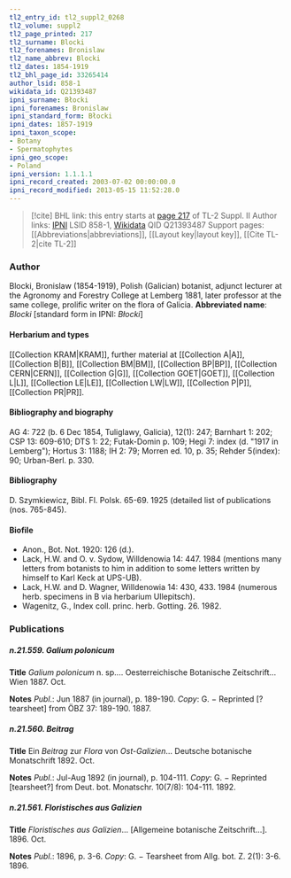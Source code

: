 ```yaml
---
tl2_entry_id: tl2_suppl2_0268
tl2_volume: suppl2
tl2_page_printed: 217
tl2_surname: Blocki
tl2_forenames: Bronislaw
tl2_name_abbrev: Blocki
tl2_dates: 1854-1919
tl2_bhl_page_id: 33265414
author_lsid: 858-1
wikidata_id: Q21393487
ipni_surname: Błocki
ipni_forenames: Bronislaw
ipni_standard_form: Błocki
ipni_dates: 1857-1919
ipni_taxon_scope: 
- Botany
- Spermatophytes
ipni_geo_scope: 
- Poland
ipni_version: 1.1.1.1
ipni_record_created: 2003-07-02 00:00:00.0
ipni_record_modified: 2013-05-15 11:52:28.0
---
```


> [!cite] BHL link: this entry starts at [page 217](https://www.biodiversitylibrary.org/page/33265414) of TL-2 Suppl. II
> Author links: [IPNI](https://www.ipni.org/a/858-1) LSID 858-1, [Wikidata](https://www.wikidata.org/wiki/Q21393487) QID Q21393487
> Support pages: [[Abbreviations|abbreviations]], [[Layout key|layout key]], [[Cite TL-2|cite TL-2]]

### Author

Blocki, Bronislaw (1854-1919), Polish (Galician) botanist, adjunct lecturer at the Agronomy and Forestry College at Lemberg 1881, later professor at the same college, prolific writer on the flora of Galicia. 
**Abbreviated name**: *Blocki* \[standard form in IPNI: *Błocki*\]

#### Herbarium and types

[[Collection KRAM|KRAM]], further material at [[Collection A|A]], [[Collection B|B]], [[Collection BM|BM]], [[Collection BP|BP]], [[Collection CERN|CERN]], [[Collection G|G]], [[Collection GOET|GOET]], [[Collection L|L]], [[Collection LE|LE]], [[Collection LW|LW]], [[Collection P|P]], [[Collection PR|PR]].

#### Bibliography and biography

AG 4: 722 (b. 6 Dec 1854, Tuliglawy, Galicia), 12(1): 247; Barnhart 1: 202; CSP 13: 609-610; DTS 1: 22; Futak-Domin p. 109; Hegi 7: index (d. "1917 in Lemberg"); Hortus 3: 1188; IH 2: 79; Morren ed. 10, p. 35; Rehder 5(index): 90; Urban-Berl. p. 330.

#### Bibliography

D. Szymkiewicz, Bibl. Fl. Polsk. 65-69. 1925 (detailed list of publications (nos. 765-845).

#### Biofile

- Anon., Bot. Not. 1920: 126 (d.).
- Lack, H.W. and O. v. Sydow, Willdenowia 14: 447. 1984 (mentions many letters from botanists to him in addition to some letters written by himself to Karl Keck at UPS-UB).
- Lack, H.W. and D. Wagner, Willdenowia 14: 430, 433. 1984 (numerous herb. specimens in B via herbarium Ullepitsch).
- Wagenitz, G., Index coll. princ. herb. Gotting. 26. 1982.

### Publications

##### n.21.559. Galium polonicum

**Title**
*Galium polonicum* n. sp.... Oesterreichische Botanische Zeitschrift... Wien 1887. Oct.

**Notes**
*Publ*.: Jun 1887 (in journal), p. 189-190. *Copy*: G. − Reprinted \[? tearsheet\] from ÖBZ 37: 189-190. 1887.

##### n.21.560. Beitrag

**Title**
Ein *Beitrag* zur *Flora* von *Ost-Galizien*... Deutsche botanische Monatschrift 1892. Oct.

**Notes**
*Publ*.: Jul-Aug 1892 (in journal), p. 104-111. *Copy*: G. − Reprinted \[tearsheet?\] from Deut. bot. Monatschr. 10(7/8): 104-111. 1892.

##### n.21.561. Floristisches aus Galizien

**Title**
*Floristisches aus Galizien*... \[Allgemeine botanische Zeitschrift...\]. 1896. Oct.

**Notes**
*Publ*.: 1896, p. 3-6. *Copy*: G. − Tearsheet from Allg. bot. Z. 2(1): 3-6. 1896.


